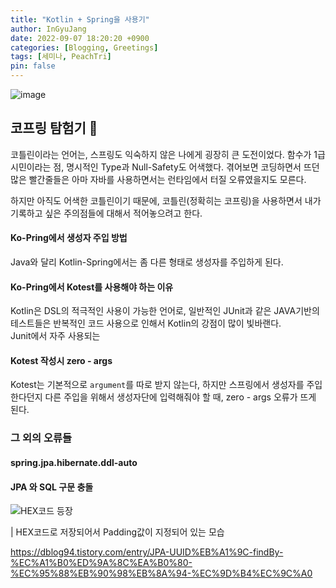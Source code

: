 ```yaml
---
title: "Kotlin + Spring을 사용기"
author: InGyuJang
date: 2022-09-07 18:20:20 +0900
categories: [Blogging, Greetings]
tags: [세미나, PeachTri]
pin: false
---
```


![image](https://media.giphy.com/media/3orieM6nWrbIISDDy0/giphy.gif)

## 코프링 탐험기 🚵

코틀린이라는 언어는, 스프링도 익숙하지 않은 나에게 굉장히 큰 도전이었다. 함수가 1급 시민이라는 점, 명시적인 Type과 Null-Safety도 어색했다. 겪어보면 코딩하면서 뜨던 많은 빨간줄들은 아마 자바를 사용하면서는 런타임에서 터질 오류였을지도 모른다.

하지만 아직도 어색한 코틀린이기 때문에, 코틀린(정확히는 코프링)을 사용하면서 내가 기록하고 싶은 주의점들에 대해서 적어놓으려고 한다.

#### Ko-Pring에서 생성자 주입 방법

Java와 달리 Kotlin-Spring에서는 좀 다른 형태로 생성자를 주입하게 된다.

#### Ko-Pring에서 Kotest를 사용해야 하는 이유

Kotlin은 DSL의 적극적인 사용이 가능한 언어로, 일반적인 JUnit과 같은 JAVA기반의 테스트들은 반복적인 코드 사용으로 인해서 Kotlin의 강점이 많이 빛바랜다.  
Junit에서 자주 사용되는

#### Kotest 작성시 zero - args

Kotest는 기본적으로 `argument`를 따로 받지 않는다, 하지만 스프링에서 생성자를 주입한다던지 다른 주입을 위해서 생성자단에 입력해줘야 할 때, zero - args 오류가 뜨게 된다.

### 그 외의 오류들

#### spring.jpa.hibernate.ddl-auto

#### JPA 와 SQL 구문 충돌

![HEX코드 등장](https://s3-us-west-2.amazonaws.com/secure.notion-static.com/b571671b-a291-4e58-9ad1-869f71ba786b/Untitled.png)

| HEX코드로 저장되어서 Padding값이 지정되어 있는 모습

https://dblog94.tistory.com/entry/JPA-UUID%EB%A1%9C-findBy-%EC%A1%B0%ED%9A%8C%EA%B0%80-%EC%95%88%EB%90%98%EB%8A%94-%EC%9D%B4%EC%9C%A0

